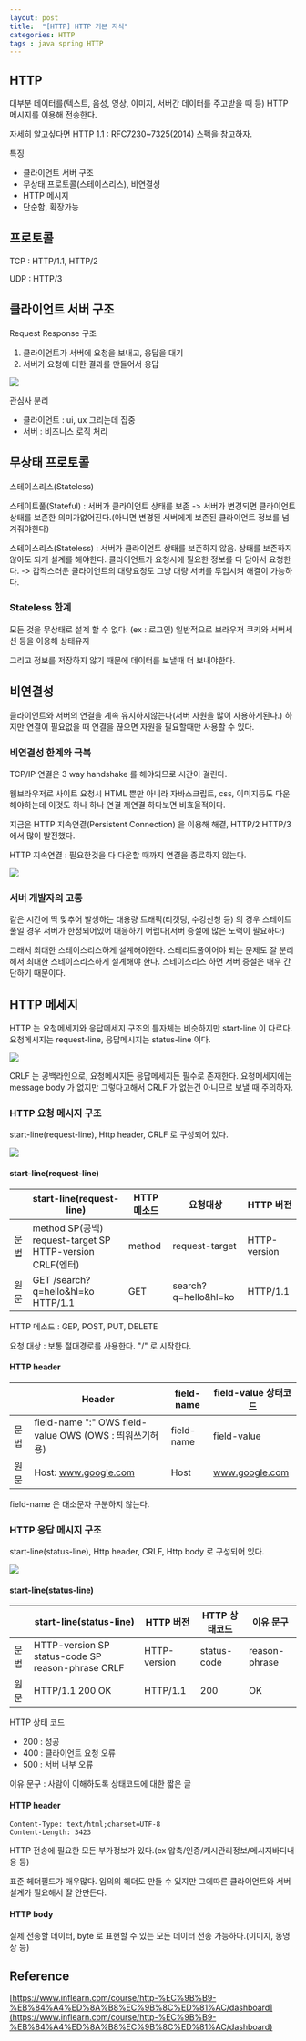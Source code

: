 ```yaml
---
layout: post
title:  "[HTTP] HTTP 기본 지식"
categories: HTTP
tags : java spring HTTP
---
```


## HTTP

대부분 데이터를(텍스트, 음성, 영상, 이미지, 서버간 데이터를 주고받을 때 등) HTTP 메시지를
이용해 전송한다. 

자세히 알고싶다면 HTTP 1.1 : RFC7230~7325(2014) 스펙을 참고하자.

특징
* 클라이언트 서버 구조 
* 무상태 프로토콜(스테이스리스), 비연결성 
* HTTP 메시지
* 단순함, 확장가능

## 프로토콜

TCP : HTTP/1.1, HTTP/2

UDP : HTTP/3

## 클라이언트 서버 구조

Request Response 구조
1. 클라이언트가 서버에 요청을 보내고, 응답을 대기
2. 서버가 요청에 대한 결과를 만들어서 응답

<img src="../../assets/img/posts/http/http1.PNG">

관심사 분리  
- 클라이언트 : ui, ux 그리는데 집중
- 서버 : 비즈니스 로직 처리

## 무상태 프로토콜

스테이스리스(Stateless)

스테이트풀(Stateful) : 서버가 클라이언트 상태를 보존 -> 서버가 변경되면 클라이언트 상태를
보존한 의미가없어진다.(아니면 변경된 서버에게 보존된 클라이언트 정보를 넘겨줘야한다)

스테이스리스(Stateless) : 서버가 클라이언트 상태를 보존하지 않음. 상태를 보존하지 않아도
되게 설계를 해야한다. 클라이언트가 요청시에 필요한 정보를 다 담아서 요청한다.
-> 갑작스러운 클라이언트의 대량요청도 그냥 대량 서버를 투입시켜 해결이 가능하다.

### Stateless 한계

모든 것을 무상태로 설계 할 수 없다. (ex : 로그인)
일반적으로 브라우저 쿠키와 서버세션 등을 이용해 상태유지

그리고 정보를 저장하지 않기 때문에 데이터를 보낼때 더 보내야한다.

## 비연결성

클라이언트와 서버의 연결을 계속 유지하지않는다(서버 자원을 많이 사용하게된다.)
하지만 연결이 필요없을 때 연결을 끊으면 자원을 필요할때만 사용할 수 있다.

### 비연결성 한계와 극복

TCP/IP 연결은 3 way handshake 를 해야되므로 시간이 걸린다. 

웹브라우저로 사이트 요청시 HTML 뿐만 아니라 자바스크립트, css, 이미지등도 다운해야하는데
이것도 하나 하나 연결 재연결 하다보면 비효율적이다.

지금은 HTTP 지속연결(Persistent Connection) 을 이용해 해결, HTTP/2 HTTP/3 에서 많이 발전했다.

HTTP 지속연결 : 필요한것을 다 다운할 때까지 연결을 종료하지 않는다. 

<img src="../../assets/img/posts/http/http2.PNG">

### 서버 개발자의 고통

같은 시간에 딱 맞추어 발생하는 대용량 트래픽(티켓팅, 수강신청 등) 의 경우 스테이트풀일 경우
서버가 한정되어있어 대응하기 어렵다(서버 증설에 많은 노력이 필요하다)

그래서 최대한 스테이스리스하게 설계해야한다. 스테리트풀이어야 되는 문제도
잘 분리해서 최대한 스테이스리스하게 설계해야 한다. 스테이스리스 하면 서버 증설은 매우 간단하기 때문이다.

## HTTP 메세지

HTTP 는 요청메세지와 응답메세지 구조의 틀자체는 비슷하지만 start-line 이 다르다.
요청메시지는 request-line, 응답메시지는 status-line 이다.

<img src="../../assets/img/posts/http/http3.PNG">

CRLF 는 공백라인으로, 요청메시지든 응답메세지든 필수로 존재한다. 요청메세지에는 message body 가 없지만 그렇다고해서
CRLF 가 없는건 아니므로 보낼 때 주의하자.

### HTTP 요청 메시지 구조

start-line(request-line), Http header, CRLF 로 구성되어 있다.

<img src="../../assets/img/posts/http/http4.PNG">

#### start-line(request-line)

|     | start-line(request-line)                              | HTTP 메소드 | 요청대상                 | HTTP 버전      |
|-----|-------------------------------------------------------|----------|----------------------|--------------|
| 문법  | method SP(공백) request-target SP HTTP-version CRLF(엔터) | method   | request-target       | HTTP-version |
| 원문  | GET /search?q=hello&hl=ko HTTP/1.1                    | GET      | search?q=hello&hl=ko | HTTP/1.1     |

HTTP 메소드 : GEP, POST, PUT, DELETE

요청 대상 : 보통 절대경로를 사용한다. "/" 로 시작한다.

#### HTTP header

|     | Header                                            | field-name | field-value 상태코드 |
|-----|---------------------------------------------------|------------|------------------|
| 문법  | field-name ":" OWS field-value OWS (OWS : 띄워쓰기허용) | field-name | field-value      |
| 원문  | Host: www.google.com                              | Host       | www.google.com   |

field-name 은 대소문자 구분하지 않는다.

### HTTP 응답 메시지 구조

start-line(status-line), Http header, CRLF, Http body 로 구성되어 있다.

<img src="../../assets/img/posts/http/http5.PNG">

#### start-line(status-line)

|     | start-line(status-line)                                                                          | HTTP 버전      | HTTP 상태코드   | 이유 문구         |
|-----|-----------------------------------------------------------------------------------------------------------------------------------------------|--------------|-------------|---------------|
| 문법  | HTTP-version SP status-code SP reason-phrase CRLF                                                                                             | HTTP-version | status-code | reason-phrase |
| 원문  | HTTP/1.1 200 OK  | HTTP/1.1     | 200         | OK            |

HTTP 상태 코드 
* 200 : 성공
* 400 : 클라이언트 요청 오류
* 500 : 서버 내부 오류

이유 문구 : 사람이 이해하도록 상태코드에 대한 짧은 글

#### HTTP header

```
Content-Type: text/html;charset=UTF-8
Content-Length: 3423
```

HTTP 전송에 필요한 모든 부가정보가 있다.(ex 압축/인증/캐시관리정보/메시지바디내용 등)

표준 헤더필드가 매우많다. 임의의 헤더도 만들 수 있지만 그에따른 클라이언트와 서버 설계가 필요해서 잘 안만든다.

#### HTTP body

실제 전송할 데이터, byte 로 표현할 수 있는 모든 데이터 전송 가능하다.(이미지, 동영상 등)

## Reference

[https://www.inflearn.com/course/http-%EC%9B%B9-%EB%84%A4%ED%8A%B8%EC%9B%8C%ED%81%AC/dashboard](https://www.inflearn.com/course/http-%EC%9B%B9-%EB%84%A4%ED%8A%B8%EC%9B%8C%ED%81%AC/dashboard)  

